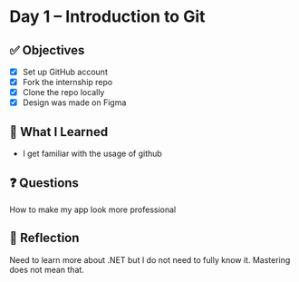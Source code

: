 # Day 1 – Introduction to Git

## ✅ Objectives
- [x] Set up GitHub account
- [x] Fork the internship repo
- [x] Clone the repo locally
- [x] Design was made on Figma 

## 📘 What I Learned
- I get familiar with the usage of github

## ❓ Questions
How to make my app look more professional

## 💬 Reflection
Need to learn more about .NET but I do not need to fully know it. Mastering does not mean that.



